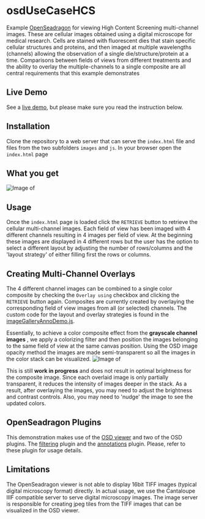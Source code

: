 # osdUseCaseHCS
Example [OpenSeadragon](http://openseadragon.github.io/) for viewing High Content Screening multi-channel images. These are cellular images obtained using a digital microscope for medical research. Cells are stained with fluorescent dies that stain specific cellular structures and proteins, and then imaged at multiple wavelengths (channels) allowing the observation of a single die/structure/protein at a time. Comparisons between fields of views from different treatments and the ability to overlay the multiple-channels to a single composite are all central requirements that this example demonstrates
## Live Demo
See a [live demo](https://imoutsatsos.github.io/osdUseCaseHCS/), but please make sure you read the instruction below.
## Installation
Clone the repository to a web server that can serve the ```index.html``` file and files from the two subfolders ```images``` and ```js```.
In your browser open the ```index.html``` page
## What you get
![Image of ](https://docs.google.com/drawings/d/1YOca0YjIkSmU3WoFwW1JQy0SwnaGhyf5I-Yg0iRPbyI/pub?w=769&h=698)
## Usage
Once the ```index.html``` page is loaded click the ```RETRIEVE``` button to retrieve the cellular multi-channel images. 
Each field of view has been imaged with 4 different channels resulting in 4 images per field of view. At the beginning these images are displayed in 4 different rows but the user has the option to select a different layout by adjusting the number of rows/columns and the 'layout strategy' of either filling first the rows or columns.

## Creating Multi-Channel Overlays
The 4 different channel images can be combined to a single color composite by checking the ```Overlay using``` checkbox and clicking the ```RETRIEVE``` button again. Composites are currently created by overlaying the corresponding field of view images from all (or selected) channels. The custom code for the layout and overlay strategies is found in the  [imageGalleryAnnoDemo.js](https://github.com/imoutsatsos/osdUseCaseHCS/blob/master/js/imageGalleryAnnoDemo.js). 

Essentially, to achieve a color composite effect from the **grayscale channel images** , we apply a colorizing filter and then position the images belonging to the same field of view at the same canvas position. Using the OSD image opacity method the images are made semi-transparent so all the images in the color stack can be visualized.
![Image of ](https://docs.google.com/drawings/d/1LxMV2A3KoM6_U-NvV1sDv4mGolY7xvzTU_bR1WvNoP0/pub?w=365&h=715)

This is still **work in progress**  and does not result in optimal brightness for the composite image. Since each overlaid image is only partially transparent, it reduces the intensity of images deeper in the stack. As a result, after overlaying the images, you may need to adjust the brightness and contrast controls. Also, you may need to 'nudge' the image to see the updated colors.

## OpenSeadragon Plugins
This demonstration makes use of the [OSD viewer](http://openseadragon.github.io/) and two of the OSD plugins. The [filtering](https://github.com/usnistgov/OpenSeadragonFiltering) plugin and the [annotations](https://github.com/Emigre/openseadragon-annotations) plugin. Please, refer to these plugin for usage details.

## Limitations
The OpenSeadragon viewer is not able to display 16bit TIFF images (typical digital microscopy format) directly. In actual usage, we use the Cantaloupe IIIF compatible server to serve digital microscopy images. The image server is responsible for creating jpeg tiles from the TIFF images that can be visualized in the OSD viewer.

